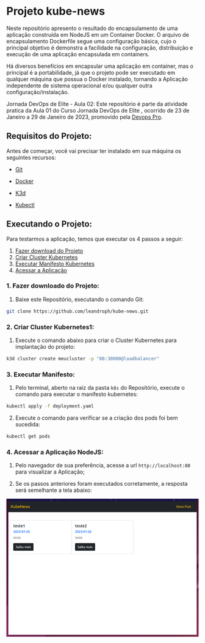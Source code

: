 # Projeto kube-news

Neste repositório apresento o resultado do encapsulamento de uma aplicação construída em NodeJS em um Container Docker. O arquivo de encapsulamento Dockerfile segue uma configuração básica, cujo o principal objetivo é demonstra a facilidade na configuração, distribuição e execução de uma aplicação encapsulada em containers.

Há diversos benefícios em encapsular uma aplicação em container, mas o principal é a portabilidade, já que o projeto pode ser executado em qualquer máquina que possua o Docker instalado, tornando a Aplicação independente de sistema operacional e/ou qualquer outra configuração/instalação.


Jornada DevOps de Elite - Aula 02:
Este repositório é parte da atividade pratica da Aula 01 do Curso Jornada DevOps de Elite , ocorrido de 23 de Janeiro a 29 de Janeiro de 2023, promovido pela [Devops Pro](https://www.devopspro.com.br/jornada-de-elite).


## Requisitos do Projeto:

Antes de começar, você vai precisar ter instalado em sua máquina os seguintes recursos:

- [Git](https://git-scm.com/downloads)

- [Docker](https://docs.docker.com/get-docker/)
- [K3d](https://k3d.io/v5.4.6/#installation)
- [Kubectl](https://kubernetes.io/docs/tasks/tools/)

## Executando o Projeto:

Para testarmos a aplicação, temos que executar os 4 passos a seguir:

1. [Fazer download do Projeto](#download-github)
2. [Criar Cluster Kubernetes](#criar-cluster)
3. [Executar Manifesto Kubernetes](#criar-manifesto)
4. [Acessar a Aplicação](#acessando-app)

<a name="download-github"></a>
### 1. Fazer downloado do Projeto:
 1. Baixe este Repositório, executando o comando Git:
```bash
git clone https://github.com/leandroph/kube-news.git
```
<a name="criar-cluster"></a>
### 2. Criar Cluster Kubernetes1:

1. Execute o comando abaixo para criar o Cluster Kubernetes para implantação do projeto:
```bash
k3d cluster create meucluster -p "80:30000@loadbalancer"
```

<a name="criar-manifesto"></a>
### 3. Executar Manifesto:

1. Pelo terminal, aberto na raiz da pasta `k8s` do Repositório, execute o comando para executar o manifesto kubernetes:
```bash
kubectl apply -f deployment.yaml
```

2. Execute o comando para verificar se a criação dos pods foi bem sucedida:
```bash
kubectl get pods
```

<a name="acessando-app"></a>
### 4. Acessar a Aplicação NodeJS:

1. Pelo navegador de sua preferência, acesse a url `http://localhost:80` para visualizar a Aplicação;

2. Se os passos anteriores foram executados corretamente, a resposta será semelhante a tela abaixo:

![alt text](images/site.png)





